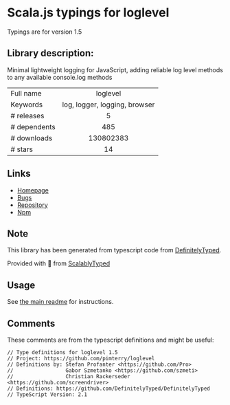 
# Scala.js typings for loglevel

Typings are for version 1.5

## Library description:
Minimal lightweight logging for JavaScript, adding reliable log level methods to any available console.log methods

|                    |                 |
| ------------------ | :-------------: |
| Full name          | loglevel |
| Keywords           | log, logger, logging, browser |
| # releases         | 5 |
| # dependents       | 485 |
| # downloads        | 130802383 |
| # stars            | 14 |

## Links
- [Homepage](https://github.com/pimterry/loglevel)
- [Bugs](https://github.com/pimterry/loglevel/issues)
- [Repository](https://github.com/pimterry/loglevel)
- [Npm](https://www.npmjs.com/package/loglevel)
    


## Note
This library has been generated from typescript code from [DefinitelyTyped](https://definitelytyped.org).

Provided with :purple_heart: from [ScalablyTyped](https://github.com/oyvindberg/ScalablyTyped)

## Usage
See [the main readme](../../readme.md) for instructions.

## Comments

These comments are from the typescript definitions and might be useful:
```
// Type definitions for loglevel 1.5
// Project: https://github.com/pimterry/loglevel
// Definitions by: Stefan Profanter <https://github.com/Pro>
//                 Gabor Szmetanko <https://github.com/szmeti>
//                 Christian Rackerseder <https://github.com/screendriver>
// Definitions: https://github.com/DefinitelyTyped/DefinitelyTyped
// TypeScript Version: 2.1

```

